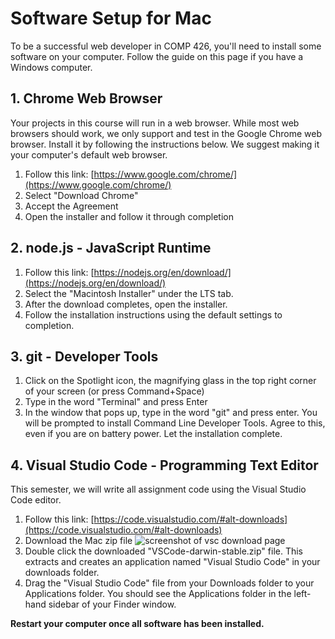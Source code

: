 # Software Setup for Mac
To be a successful web developer in COMP 426, you'll need to install some software on your computer.
Follow the guide on this page if you have a Windows computer.


## 1. Chrome Web Browser
Your projects in this course will run in a web browser. While most web browsers should work, we only support and test in the Google Chrome web browser. Install it by following the instructions below. We suggest making it your computer's default web browser.

1. Follow this link: [https://www.google.com/chrome/](https://www.google.com/chrome/)
2. Select "Download Chrome"
3. Accept the Agreement
4. Open the installer and follow it through completion


## 2. node.js - JavaScript Runtime
1. Follow this link: [https://nodejs.org/en/download/](https://nodejs.org/en/download/)
2. Select the "Macintosh Installer" under the LTS tab.
3. After the download completes, open the installer.
4. Follow the installation instructions using the default settings to completion.


## 3. git - Developer Tools
1. Click on the Spotlight icon, the magnifying glass in the top right corner of your screen (or press Command+Space)
2. Type in the word "Terminal" and press Enter
3. In the window that pops up, type in the word "git" and press enter. You will be prompted to install Command Line Developer Tools. Agree to this, even if you are on battery power. Let the installation complete.


## 4. Visual Studio Code - Programming Text Editor
This semester, we will write all assignment code using the Visual Studio Code editor.

1. Follow this link: [https://code.visualstudio.com/#alt-downloads](https://code.visualstudio.com/#alt-downloads)
2. Download the Mac zip file
![screenshot of vsc download page](http://s3.amazonaws.com/110-2015-fall/5.png)
3. Double click the downloaded "VSCode-darwin-stable.zip" file. This extracts and creates an application named "Visual Studio Code" in your downloads folder.
4. Drag the "Visual Studio Code" file from your Downloads folder to your Applications folder. You should see the Applications folder in the left-hand sidebar of your Finder window.

**Restart your computer once all software has been installed.**